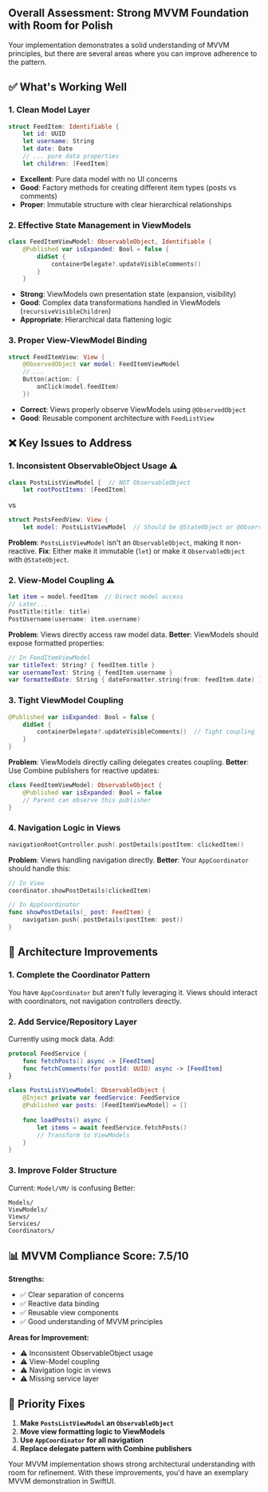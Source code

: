 
## **Overall Assessment: Strong MVVM Foundation with Room for Polish**

Your implementation demonstrates a solid understanding of MVVM principles, but there are several areas where you can improve adherence to the pattern.

## **✅ What's Working Well**

### **1. Clean Model Layer**
```12:32:AlpacaList/Model/Data/FeedItem.swift
struct FeedItem: Identifiable {
    let id: UUID
    let username: String
    let date: Date
    // ... pure data properties
    let children: [FeedItem]
```
- **Excellent**: Pure data model with no UI concerns
- **Good**: Factory methods for creating different item types (posts vs comments)
- **Proper**: Immutable structure with clear hierarchical relationships

### **2. Effective State Management in ViewModels**
```19:24:AlpacaList/Model/VM/FeedItemVM.swift
class FeedItemViewModel: ObservableObject, Identifiable {
    @Published var isExpanded: Bool = false {
        didSet {
            containerDelegate?.updateVisibleComments()
        }
    }
```
- **Strong**: ViewModels own presentation state (expansion, visibility)
- **Good**: Complex data transformations handled in ViewModels (`recursiveVisibleChildren`)
- **Appropriate**: Hierarchical data flattening logic

### **3. Proper View-ViewModel Binding**
```14:27:AlpacaList/Views/Feed/Feeds/FeedItemView.swift
struct FeedItemView: View {
    @ObservedObject var model: FeedItemViewModel
    // ...
    Button(action: {
        onClick(model.feedItem)
    })
```
- **Correct**: Views properly observe ViewModels using `@ObservedObject`
- **Good**: Reusable component architecture with `FeedListView`

## **❌ Key Issues to Address**

### **1. Inconsistent ObservableObject Usage** ⚠️
```10:15:AlpacaList/Model/VM/PostsListVM.swift
class PostsListViewModel {  // NOT ObservableObject
    let rootPostItems: [FeedItem]
```
vs
```11:12:AlpacaList/Views/Feed/Feeds/PostsFeedView.swift
struct PostsFeedView: View {
    let model: PostsListViewModel  // Should be @StateObject or @ObservedObject
```

**Problem**: `PostsListViewModel` isn't an `ObservableObject`, making it non-reactive.
**Fix**: Either make it immutable (`let`) or make it `ObservableObject` with `@StateObject`.

### **2. View-Model Coupling** ⚠️
```63:67:AlpacaList/Views/Feed/Feeds/FeedItemView.swift
let item = model.feedItem  // Direct model access
// Later...
PostTitle(title: title)
PostUsername(username: item.username)
```

**Problem**: Views directly access raw model data.
**Better**: ViewModels should expose formatted properties:

```swift
// In FeedItemViewModel
var titleText: String? { feedItem.title }
var usernameText: String { feedItem.username }
var formattedDate: String { dateFormatter.string(from: feedItem.date) }
```

### **3. Tight ViewModel Coupling**
```20:24:AlpacaList/Model/VM/FeedItemVM.swift
@Published var isExpanded: Bool = false {
    didSet {
        containerDelegate?.updateVisibleComments()  // Tight coupling
    }
}
```

**Problem**: ViewModels directly calling delegates creates coupling.
**Better**: Use Combine publishers for reactive updates:

```swift
class FeedItemViewModel: ObservableObject {
    @Published var isExpanded: Bool = false
    // Parent can observe this publisher
}
```

### **4. Navigation Logic in Views**
```28:29:AlpacaList/Views/Feed/Feeds/PostsFeedView.swift
navigationRootController.push(.postDetails(postItem: clickedItem))
```

**Problem**: Views handling navigation directly.
**Better**: Your `AppCoordinator` should handle this:

```swift
// In View
coordinator.showPostDetails(clickedItem)

// In AppCoordinator  
func showPostDetails(_ post: FeedItem) {
    navigation.push(.postDetails(postItem: post))
}
```

## **🔄 Architecture Improvements**

### **1. Complete the Coordinator Pattern**
You have `AppCoordinator` but aren't fully leveraging it. Views should interact with coordinators, not navigation controllers directly.

### **2. Add Service/Repository Layer**
Currently using mock data. Add:
```swift
protocol FeedService {
    func fetchPosts() async -> [FeedItem]
    func fetchComments(for postId: UUID) async -> [FeedItem]
}

class PostsListViewModel: ObservableObject {
    @Inject private var feedService: FeedService
    @Published var posts: [FeedItemViewModel] = []
    
    func loadPosts() async {
        let items = await feedService.fetchPosts()
        // Transform to ViewModels
    }
}
```

### **3. Improve Folder Structure**
Current: `Model/VM/` is confusing
Better: 
```
Models/
ViewModels/
Views/
Services/
Coordinators/
```

## **📊 MVVM Compliance Score: 7.5/10**

**Strengths:**
- ✅ Clear separation of concerns
- ✅ Reactive data binding
- ✅ Reusable view components
- ✅ Good understanding of MVVM principles

**Areas for Improvement:**
- ⚠️ Inconsistent ObservableObject usage
- ⚠️ View-Model coupling
- ⚠️ Navigation logic in views
- ⚠️ Missing service layer

## **🎯 Priority Fixes**

1. **Make `PostsListViewModel` an `ObservableObject`**
2. **Move view formatting logic to ViewModels** 
3. **Use `AppCoordinator` for all navigation**
4. **Replace delegate pattern with Combine publishers**

Your MVVM implementation shows strong architectural understanding with room for refinement. With these improvements, you'd have an exemplary MVVM demonstration in SwiftUI.